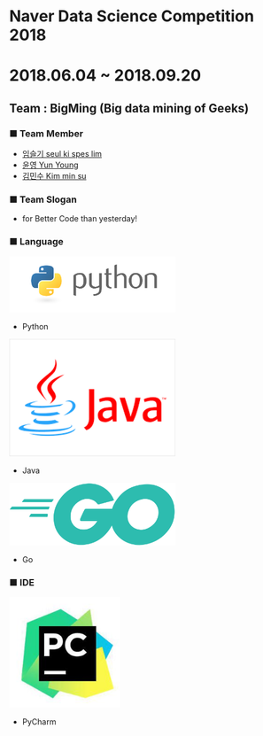 
# Naver Data Science Competition 2018

2018.06.04 ~ 2018.09.20
=============================
## Team : BigMing (Big data mining of Geeks)



### ■ Team Member
- [임슬기 seul ki spes lim](https://github.com/bloomspes)
- [윤영 Yun Young](https://github.com/yunyoung1819)
- [김민수 Kim min su](https://github.com/alstn2468)



### ■ Team Slogan
 - for Better Code than yesterday!



### ■ Language
<img src="images/python.png" width="300" height="auto">

- Python


<img src="images/java.png" width="300" height="auto">

- Java


<img src="images/golang.png" width="300" height="auto">

- Go


### ■ IDE
<img src="images/pycharm.jpeg" width="200" height="200">

- PyCharm
